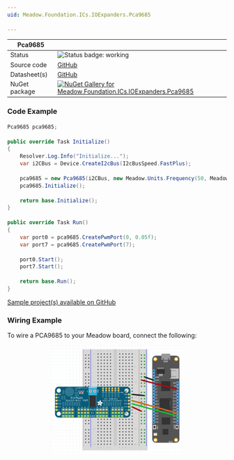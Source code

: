 ```yaml
---
uid: Meadow.Foundation.ICs.IOExpanders.Pca9685

---
```


| Pca9685 | |
|--------|--------|
| Status | <img src="https://img.shields.io/badge/Working-brightgreen" style="width: auto; height: -webkit-fill-available;" alt="Status badge: working" /> |
| Source code | [GitHub](https://github.com/WildernessLabs/Meadow.Foundation/tree/main/Source/Meadow.Foundation.Peripherals/ICs.IOExpanders.Pca9685) |
| Datasheet(s) | [GitHub](https://github.com/WildernessLabs/Meadow.Foundation/tree/main/Source/Meadow.Foundation.Peripherals/ICs.IOExpanders.Pca9685/Datasheet) |
| NuGet package | <a href="https://www.nuget.org/packages/Meadow.Foundation.ICs.IOExpanders.Pca9685/" target="_blank"><img src="https://img.shields.io/nuget/v/Meadow.Foundation.ICs.IOExpanders.Pca9685.svg?label=Meadow.Foundation.ICs.IOExpanders.Pca9685" alt="NuGet Gallery for Meadow.Foundation.ICs.IOExpanders.Pca9685" /></a> |

### Code Example

```csharp
Pca9685 pca9685;

public override Task Initialize()
{
    Resolver.Log.Info("Initialize...");
    var i2CBus = Device.CreateI2cBus(I2cBusSpeed.FastPlus);

    pca9685 = new Pca9685(i2CBus, new Meadow.Units.Frequency(50, Meadow.Units.Frequency.UnitType.Hertz), (byte)Pca9685.Addresses.Default);
    pca9685.Initialize();

    return base.Initialize();
}

public override Task Run()
{
    var port0 = pca9685.CreatePwmPort(0, 0.05f);
    var port7 = pca9685.CreatePwmPort(7);

    port0.Start();
    port7.Start();

    return base.Run();
}

```

[Sample project(s) available on GitHub](https://github.com/WildernessLabs/Meadow.Foundation/tree/main/Source/Meadow.Foundation.Peripherals/ICs.IOExpanders.Pca9685/Samples/Pca9685_Sample)

### Wiring Example

To wire a PCA9685 to your Meadow board, connect the following:

<img src="../../API_Assets/Meadow.Foundation.ICs.IOExpanders.Pca9685/Pca9685_Fritzing.png" 
    style="width: 60%; display: block; margin-left: auto; margin-right: auto;" />

